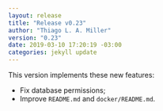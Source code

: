 ```yaml
---
layout: release
title: "Release v0.23"
author: "Thiago L. A. Miller"
version: "0.23"
date: 2019-03-10 17:20:19 -03:00
categories: jekyll update
---
```


This version implements these new features:

- Fix database permissions;
- Improve `README.md` and `docker/README.md`.

